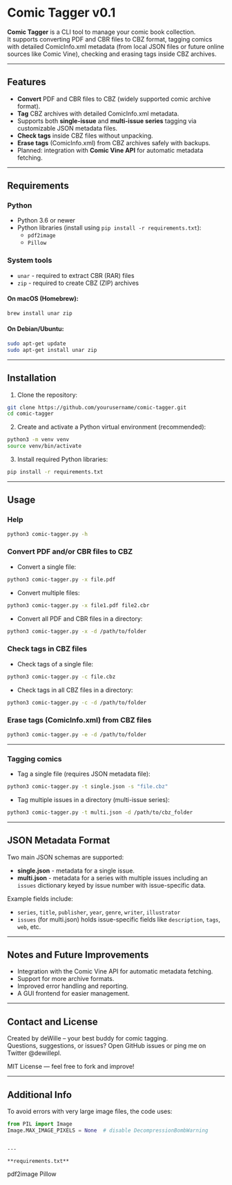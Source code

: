 # Comic Tagger v0.1

**Comic Tagger** is a CLI tool to manage your comic book collection.  
It supports converting PDF and CBR files to CBZ format, tagging comics with detailed ComicInfo.xml metadata (from local JSON files or future online sources like Comic Vine), checking and erasing tags inside CBZ archives.

---

## Features

- **Convert** PDF and CBR files to CBZ (widely supported comic archive format).  
- **Tag** CBZ archives with detailed ComicInfo.xml metadata.  
- Supports both **single-issue** and **multi-issue series** tagging via customizable JSON metadata files.  
- **Check tags** inside CBZ files without unpacking.  
- **Erase tags** (ComicInfo.xml) from CBZ archives safely with backups.  
- Planned: integration with **Comic Vine API** for automatic metadata fetching.

---

## Requirements

### Python

- Python 3.6 or newer  
- Python libraries (install using `pip install -r requirements.txt`):
  - `pdf2image`
  - `Pillow`

### System tools

- `unar` - required to extract CBR (RAR) files  
- `zip` - required to create CBZ (ZIP) archives

#### On macOS (Homebrew):

```bash
brew install unar zip
```

#### On Debian/Ubuntu:

```bash
sudo apt-get update
sudo apt-get install unar zip
```

---

## Installation

1. Clone the repository:

```bash
git clone https://github.com/yourusername/comic-tagger.git
cd comic-tagger
```

2. Create and activate a Python virtual environment (recommended):

```bash
python3 -m venv venv
source venv/bin/activate
```

3. Install required Python libraries:

```bash
pip install -r requirements.txt
```

---

## Usage

### Help

```bash
python3 comic-tagger.py -h
```

### Convert PDF and/or CBR files to CBZ

- Convert a single file:

```bash
python3 comic-tagger.py -x file.pdf
```

- Convert multiple files:

```bash
python3 comic-tagger.py -x file1.pdf file2.cbr
```

- Convert all PDF and CBR files in a directory:

```bash
python3 comic-tagger.py -x -d /path/to/folder
```

### Check tags in CBZ files

- Check tags of a single file:

```bash
python3 comic-tagger.py -c file.cbz
```

- Check tags in all CBZ files in a directory:

```bash
python3 comic-tagger.py -c -d /path/to/folder
```

### Erase tags (ComicInfo.xml) from CBZ files

```bash
python3 comic-tagger.py -e -d /path/to/folder
```

---

### Tagging comics

- Tag a single file (requires JSON metadata file):

```bash
python3 comic-tagger.py -t single.json -s "file.cbz"
```

- Tag multiple issues in a directory (multi-issue series):

```bash
python3 comic-tagger.py -t multi.json -d /path/to/cbz_folder
```

---

## JSON Metadata Format

Two main JSON schemas are supported:

- **single.json** - metadata for a single issue.  
- **multi.json** - metadata for a series with multiple issues including an `issues` dictionary keyed by issue number with issue-specific data.

Example fields include:

- `series`, `title`, `publisher`, `year`, `genre`, `writer`, `illustrator`  
- `issues` (for multi.json) holds issue-specific fields like `description`, `tags`, `web`, etc.

---

## Notes and Future Improvements

- Integration with the Comic Vine API for automatic metadata fetching.  
- Support for more archive formats.  
- Improved error handling and reporting.  
- A GUI frontend for easier management.

---

## Contact and License

Created by deWille – your best buddy for comic tagging.  
Questions, suggestions, or issues? Open GitHub issues or ping me on Twitter @dewillepl.

MIT License — feel free to fork and improve!

---

## Additional Info

To avoid errors with very large image files, the code uses:

```python
from PIL import Image
Image.MAX_IMAGE_PIXELS = None  # disable DecompressionBombWarning
```

```

---

**requirements.txt**  
```
pdf2image
Pillow
```
